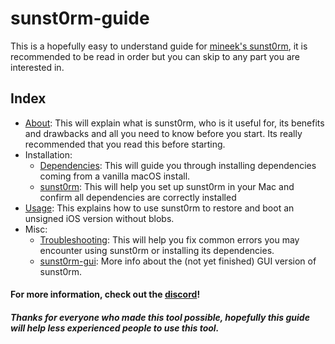 # sunst0rm-guide
This is a hopefully easy to understand guide for [mineek's sunst0rm](https://github.com/mineek/sunst0rm), it is recommended to be read in order but you can skip to any part you are interested in.

## Index

  - [About](docs/ABOUT.md): This will explain what is sunst0rm, who is it useful for, its benefits and drawbacks and all you need to know before you start. Its really recommended that you read this before starting.
  - Installation:
    - [Dependencies](docs/install/DEPENDENCIES.md): This will guide you through installing dependencies coming from a vanilla macOS install.
    - [sunst0rm](docs/install/SUNST0RM.md): This will help you set up sunst0rm in your Mac and confirm all dependencies are correctly installed
  - [Usage](docs/USAGE.md): This explains how to use sunst0rm to restore and boot an unsigned iOS version without blobs.
  - Misc:
    - [Troubleshooting](docs/misc/TROUBLESHOOTING.md): This will help you fix common errors you may encounter using sunst0rm or installing its dependencies.
    - [sunst0rm-gui](docs/misc/GUI.md): More info about the (not yet finished) GUI version of sunst0rm.


#### For more information, check out the [discord](https://discord.gg/TqVH6NBwS3)!

##### Thanks for everyone who made this tool possible, hopefully this guide will help less experienced people to use this tool.
